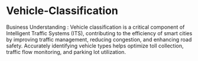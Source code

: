 # Vehicle-Classification

Business Understanding : 
Vehicle classification is a critical component of Intelligent Traffic Systems (ITS), contributing to the efficiency of smart cities by improving traffic management, reducing congestion, and enhancing road safety. Accurately identifying vehicle types helps optimize toll collection, traffic flow monitoring, and parking lot utilization.
